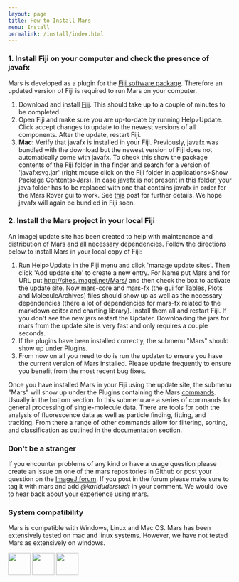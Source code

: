 ```yaml
---
layout: page
title: How to Install Mars
menu: Install
permalink: /install/index.html
---
```


### 1. Install Fiji on your computer and check the presence of javafx
Mars is developed as a plugin for the [Fiji software package](https://imagej.net/Fiji). Therefore an updated version of Fiji is required to run Mars on your computer.

1. Download and install [Fiji](https://imagej.net/Fiji/Downloads). This should take up to a couple of minutes to be completed.
2. Open Fiji and make sure you are up-to-date by running Help>Update. Click accept changes to update to the newest versions of all components. After the update, restart Fiji.
3. **Mac:** Verify that javafx is installed in your Fiji. Previously, javafx was bundled with the download but the newest version of Fiji does not automatically come with javafx. To check this show the package contents of the Fiji folder in the finder and search for a version of 'javafxsvg.jar' (right mouse click on the Fiji folder in applications>Show Package Contents>Jars). In case javafx is not present in this folder, your java folder has to be replaced with one that contains javafx in order for the Mars Rover gui to work. See [this](https://forum.image.sc/t/can-not-use-javafx-on-fiji-at-openjdk/27213/10) post for further details. We hope javafx will again be bundled in Fiji soon.

### 2. Install the Mars project in your local Fiji
An imagej update site has been created to help with maintenance and distribution of Mars and all necessary dependencies. Follow the directions below to install Mars in your local copy of Fiji:
1. Run Help>Update in the Fiji menu and click 'manage update sites'. Then click 'Add update site' to create a new entry. For Name put Mars and for URL put http://sites.imagej.net/Mars/ and then check the box to activate the update site. Now mars-core and mars-fx (the gui for Tables, Plots and MoleculeArchives) files should show up as well as the necessary dependencies (there a lot of dependencies for mars-fx related to the markdown editor and charting library). Install them all and restart Fiji. If you don't see the new jars restart the Updater. Downloading the jars for mars from the update site is very fast and only requires a couple seconds.  
2. If the plugins have been installed correctly, the submenu "Mars" should show up under Plugins.
3. From now on all you need to do is run the updater to ensure you have the current version of Mars installed. Please update frequently to ensure you benefit from the most recent bug fixes.


Once you have installed Mars in your Fiji using the update site, the submenu "Mars" will show up under the Plugins containing the Mars [commands](../docs). Usually in the bottom section. In this submenu are a series of commands for general processing of single-molecule data. There are tools for both the analysis of fluorescence data as well as particle finding, fitting, and tracking. From there a range of other commands allow for filtering, sorting, and classification as outlined in the [documentation](../docs) section.  


### Don't be a stranger
If you encounter problems of any kind or have a usage question please create an issue on one of the mars repositories in Github or post your question on the [ImageJ forum](https://forum.image.sc). If you post in the forum please make sure to tag it with mars and add *@karlduderstadt* in your comment. We would love to hear back about your experience using mars.

### System compatibility
Mars is compatible with Windows, Linux and Mac OS. Mars has been extensively tested on mac and linux systems. However, we have not tested Mars as extensively on windows.

<img align='center' src='{{site.baseurl}}/usage/img/img1.png' width='50' />
<img align='center' src='{{site.baseurl}}/usage/img/img2.png' width='50' />
<img align='center' src='{{site.baseurl}}/usage/img/img3.png' width='50' />
